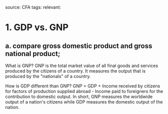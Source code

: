 source: CFA
tags: 
relevant: 

# 1. GDP vs. GNP

## a. compare gross domestic product and gross national product;

What is GNP?
GNP is the total market value of all final goods and services produced by the citizens of a country. It measures the output that is produced by the "nationals" of a country.

How is GDP different than GNP?
GNP = GDP + Income received by citizens for factors of production supplied abroad - Income paid to foreigners for the contribution to domestic output. In short, GNP measures the worldwide output of a nation's citizens while GDP measures the domestic output of the nation.





